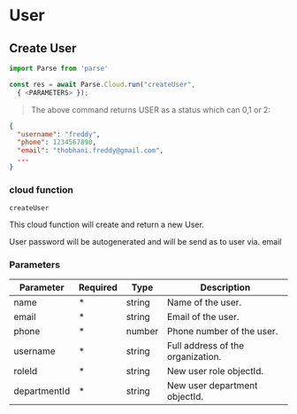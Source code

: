 # User

## Create User

```javascript
import Parse from 'parse'

const res = await Parse.Cloud.run("createUser",
  { <PARAMETERS> });
```

> The above command returns USER as a status which can 0,1 or 2:

```JSON
{
  "username": "freddy",
  "phone": 1234567890,
  "email": "thobhani.freddy@gmail.com",
  ...
}
```

### cloud function

`createUser`

This cloud function will create and return a new User.

User password will be autogenerated and will be send as to user via. email

### Parameters

| Parameter    | Required | Type   | Description                       |
| ------------ | -------- | ------ | --------------------------------- |
| name         | \*       | string | Name of the user.                 |
| email        | \*       | string | Email of the user.                |
| phone        | \*       | number | Phone number of the user.         |
| username     | \*       | string | Full address of the organization. |
| roleId       | \*       | string | New user role objectId.           |
| departmentId | \*       | string | New user department objectId.     |
